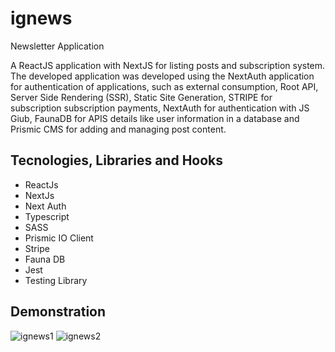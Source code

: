 # ignews
Newsletter Application

A ReactJS application with NextJS for listing posts and subscription system.  The developed application was developed using the NextAuth application for authentication of applications, such as external consumption, Root API, Server Side Rendering (SSR), Static Site Generation, STRIPE for subscription subscription payments, NextAuth for authentication with JS Giub, FaunaDB for APIS details like user information in a database and Prismic CMS for adding and managing post content.

## Tecnologies, Libraries and Hooks

- ReactJs 
- NextJs 
- Next Auth 
- Typescript 
- SASS 
- Prismic IO Client 
- Stripe 
- Fauna DB 
- Jest 
- Testing Library 


## Demonstration
![ignews1](https://user-images.githubusercontent.com/82839108/194930928-649609d2-f5d1-4dc8-90e7-ec46e79b8f3f.png)
![ignews2](https://user-images.githubusercontent.com/82839108/194930948-bc0167e7-f0d1-49d8-8ef2-dae852557c50.png)
